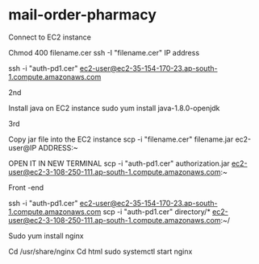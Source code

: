 # mail-order-pharmacy
Connect to EC2 instance


Chmod 400 filename.cer
ssh -I "filename.cer" IP address 

ssh -i "auth-pd1.cer" ec2-user@ec2-35-154-170-23.ap-south-1.compute.amazonaws.com


2nd 

Install java on EC2 instance
sudo yum install java-1.8.0-openjdk

3rd 

Copy jar file into the EC2 instance
scp -i  "filename.cer" filename.jar ec2-user@IP ADDRESS:~ 


OPEN IT IN NEW TERMINAL
scp -i "auth-pd1.cer" authorization.jar ec2-user@ec2-3-108-250-111.ap-south-1.compute.amazonaws.com:~



Front -end

ssh -i "auth-pd1.cer" ec2-user@ec2-35-154-170-23.ap-south-1.compute.amazonaws.com
scp -i "auth-pd1.cer" directory/* ec2-user@ec2-3-108-250-111.ap-south-1.compute.amazonaws.com:~/

Sudo yum install nginx

Cd /usr/share/nginx
Cd html
sudo systemctl start nginx